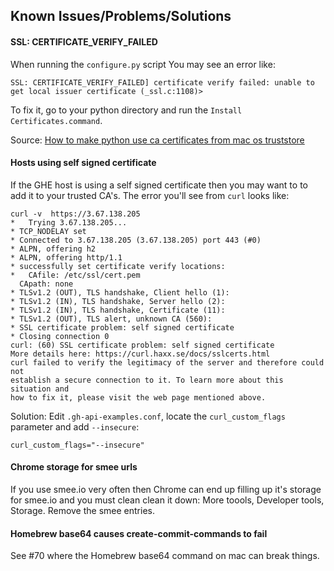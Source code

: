 ## Known Issues/Problems/Solutions

#### SSL: CERTIFICATE_VERIFY_FAILED
When running the `configure.py` script You may see an error like:

```
SSL: CERTIFICATE_VERIFY_FAILED] certificate verify failed: unable to get local issuer certificate (_ssl.c:1108)>
```

To fix it, go to your python directory and run the `Install Certificates.command`.

Source: [How to make python use ca certificates from mac os truststore](https://stackoverflow.com/questions/40684543/how-to-make-python-use-ca-certificates-from-mac-os-truststore)

#### Hosts using self signed certificate
If the GHE host is using a self signed certificate then you may want to to add it to your trusted CA's. The error you'll see from `curl` looks like:

```
curl -v  https://3.67.138.205
*   Trying 3.67.138.205...
* TCP_NODELAY set
* Connected to 3.67.138.205 (3.67.138.205) port 443 (#0)
* ALPN, offering h2
* ALPN, offering http/1.1
* successfully set certificate verify locations:
*   CAfile: /etc/ssl/cert.pem
  CApath: none
* TLSv1.2 (OUT), TLS handshake, Client hello (1):
* TLSv1.2 (IN), TLS handshake, Server hello (2):
* TLSv1.2 (IN), TLS handshake, Certificate (11):
* TLSv1.2 (OUT), TLS alert, unknown CA (560):
* SSL certificate problem: self signed certificate
* Closing connection 0
curl: (60) SSL certificate problem: self signed certificate
More details here: https://curl.haxx.se/docs/sslcerts.html
curl failed to verify the legitimacy of the server and therefore could not
establish a secure connection to it. To learn more about this situation and
how to fix it, please visit the web page mentioned above.
```

Solution: Edit `.gh-api-examples.conf`, locate the `curl_custom_flags` parameter and add `--insecure`:

```
curl_custom_flags="--insecure"
```

#### Chrome storage for smee urls
If you use smee.io very often then Chrome can end up filling up it's storage for smee.io and you must clean clean it down: More toools, Developer tools, Storage. Remove the smee entries.

#### Homebrew base64 causes create-commit-commands to fail

See #70 where the Homebrew base64 command on mac can break things.
